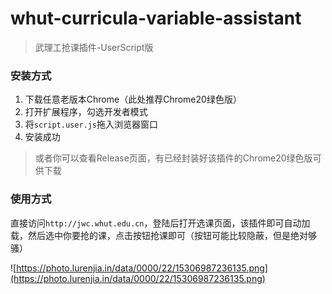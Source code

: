 # whut-curricula-variable-assistant

> 武理工抢课插件-UserScript版

### 安装方式

1. 下载任意老版本Chrome（此处推荐Chrome20绿色版）
2. 打开扩展程序，勾选开发者模式
3. 将`script.user.js`拖入浏览器窗口
4. 安装成功

> 或者你可以查看Release页面，有已经封装好该插件的Chrome20绿色版可供下载

### 使用方式

直接访问`http://jwc.whut.edu.cn`，登陆后打开选课页面，该插件即可自动加载，然后选中你要抢的课，点击按钮抢课即可（按钮可能比较隐蔽，但是绝对够骚）

![https://photo.lurenjia.in/data/0000/22/15306987236135.png](https://photo.lurenjia.in/data/0000/22/15306987236135.png)